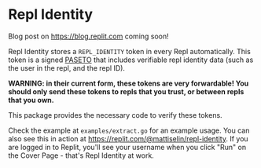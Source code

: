 # Repl Identity

Blog post on https://blog.replit.com coming soon!

Repl Identity stores a `REPL_IDENTITY` token in every Repl automatically. This
token is a signed [PASETO](https://paseto.io) that includes verifiable repl
identity data (such as the user in the repl, and the repl ID).

**WARNING: in their current form, these tokens are very forwardable! You should
only send these tokens to repls that you trust, or between repls that you own.**

This package provides the necessary code to verify these tokens.

Check the example at `examples/extract.go` for an example usage. You can also
see this in action at https://replit.com/@mattiselin/repl-identity. If you are
logged in to Replit, you'll see your username when you click "Run" on the Cover
Page - that's Repl Identity at work.